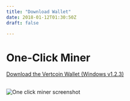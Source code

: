 ```yaml
---
title: "Download Wallet"
date: 2018-01-12T01:30:50Z
draft: false

---
```



<!-- # Desktop Wallet -->










# One-Click Miner

<a href="https://github.com/vertcoin-project/One-Click-Miner/releases/download/1.2.3.0/VertcoinOneClickMinerSetup.msi">Download the Vertcoin Wallet (Windows v1.2.3)</a>
<br>
<br>

<div class="flex flex-wrap align-center justify-center downloadPicture">
      <div class="w-full sm:w-1/2 md:w-1/3 px-4 mb-12">
        <img src="/images/oneclickminer.png" alt="One click miner screenshot">
      </div>
</div>








